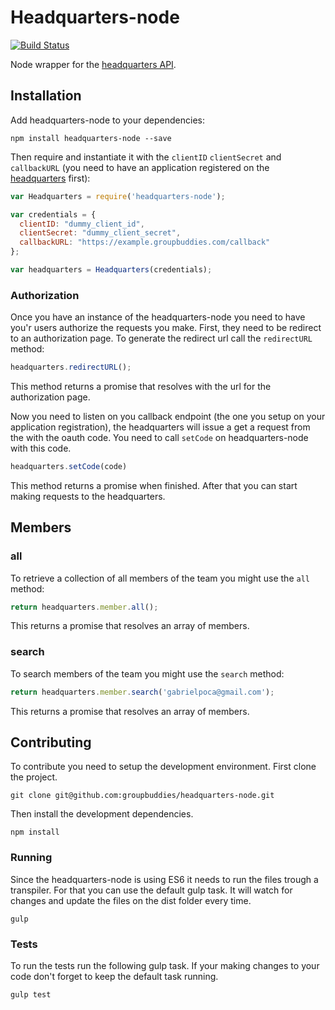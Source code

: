 Headquarters-node
================

[![Build Status](https://semaphoreapp.com/api/v1/projects/f70c710e-d453-4c9e-bdf2-665718bef386/358218/shields_badge.svg)](https://semaphoreapp.com/groupbuddies/headquarters-node)

Node wrapper for the [headquarters API](https://github.com/groupbuddies/headquarters).

## Installation

Add headquarters-node to your dependencies:

```
npm install headquarters-node --save
```

Then require and instantiate it with the `clientID` `clientSecret` and `callbackURL` (you need to have an application registered on the [headquarters](https://hq.groupbuddies.com/admin) first):

```js
var Headquarters = require('headquarters-node');

var credentials = {
  clientID: "dummy_client_id",
  clientSecret: "dummy_client_secret",
  callbackURL: "https://example.groupbuddies.com/callback"
};

var headquarters = Headquarters(credentials);
```

### Authorization

Once you have an instance of the headquarters-node you need to have you'r users authorize the requests you make. First, they need to be redirect to an authorization page. To generate the redirect url call the `redirectURL` method:

```js
headquarters.redirectURL();
```

This method returns a promise that resolves with the url for the authorization page.

Now you need to listen on you callback endpoint (the one you setup on your application registration), the headquarters will issue a get a request from the with the oauth code. You need to call `setCode` on headquarters-node with this code.

```js
headquarters.setCode(code)
```

This method returns a promise when finished. After that you can start making requests to the headquarters.

## Members

### all

To retrieve a collection of all members of the team you might use the `all`
method:

```js
return headquarters.member.all();
```

This returns a promise that resolves an array of members.

### search

To search members of the team you might use the `search`
method:

```js
return headquarters.member.search('gabrielpoca@gmail.com');
```

This returns a promise that resolves an array of members.

## Contributing

To contribute you need to setup the development environment. First clone the project.

```
git clone git@github.com:groupbuddies/headquarters-node.git
```

Then install the development dependencies.

```
npm install
```

### Running

Since the headquarters-node is using ES6 it needs to run the files trough a transpiler. For that you can use the default gulp task. It will watch for changes and update the files on the dist folder every time.

```
gulp
```

### Tests

To run the tests run the following gulp task. If your making changes to your code don't forget to keep the default task running.

```
gulp test
```
